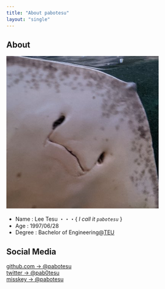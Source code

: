 ```yaml
---
title: "About pabotesu"
layout: "single"
---
```


## About

![pabotesu](/img/about/pabotesu-icon.jpg)

- Name      : Lee Tesu ・・・{ _I call it ``pabotesu``_ }
- Age       : 1997/06/28
- Degree    : Bachelor of Engineering@[TEU](https://www.teu.ac.jp/)  

## Social Media

[github.com -> @pabotesu](https://github.com/pabotesu)  
[twitter -> @pab0tesu](https://twitter.com/pab0tesu)  
[misskey -> @pabotesu](https://misskey.io/@pabotesu)  
